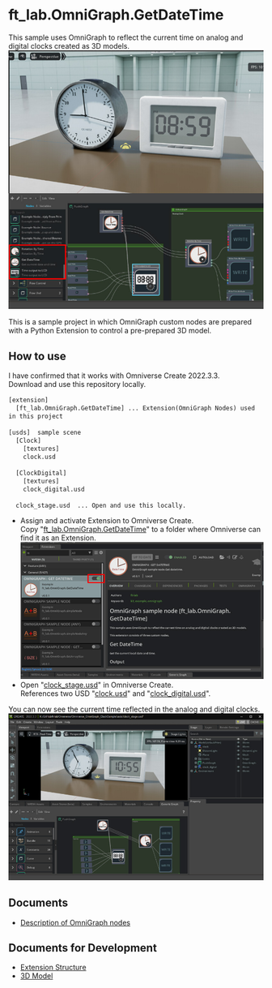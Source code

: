 # ft_lab.OmniGraph.GetDateTime

This sample uses OmniGraph to reflect the current time on analog and digital clocks created as 3D models.     
![preview.jpg](./images/preview.jpg)     

This is a sample project in which OmniGraph custom nodes are prepared with a Python Extension to control a pre-prepared 3D model.    

## How to use

I have confirmed that it works with Omniverse Create 2022.3.3.     
Download and use this repository locally.     

```
[extension]
  [ft_lab.OmniGraph.GetDateTime] ... Extension(OmniGraph Nodes) used in this project

[usds]  sample scene
  [Clock]
    [textures]
    clock.usd
  
  [ClockDigital]
    [textures]
    clock_digital.usd

  clock_stage.usd  ... Open and use this locally.
```

* Assign and activate Extension to Omniverse Create.     
Copy "[ft_lab.OmniGraph.GetDateTime](./extension/ft_lab.OmniGraph.GetDateTime/)" to a folder where Omniverse can find it as an Extension.      
![GetDateTime_extension_01.jpg](./images/GetDateTime_extension_01.jpg)     
* Open "[clock_stage.usd](./usds/clock_stage.usd)" in Omniverse Create.     
References two USD "[clock.usd](./usds/Clock/clock.usd)" and "[clock_digital.usd](./usds/ClockDigital/clock_digital.usd)".

You can now see the current time reflected in the analog and digital clocks.      
![GetDateTime_01.jpg](./images/GetDateTime_01.jpg)     


## Documents

* [Description of OmniGraph nodes](./OmniGraphNodes.md)

## Documents for Development

* [Extension Structure](./docs/ExtensionStructure.md)
* [3D Model](./docs/Modeling3D.md)

